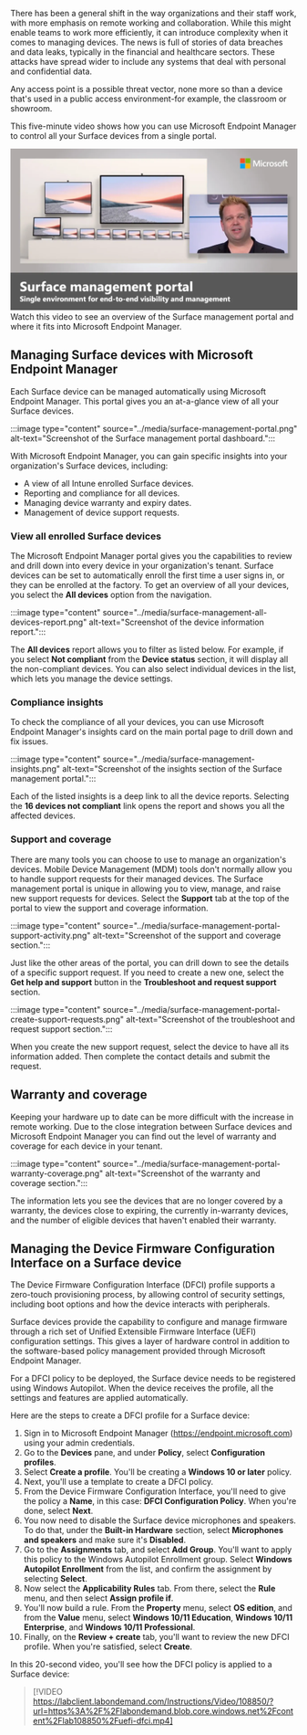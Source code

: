There has been a general shift in the way organizations and their staff work, with more emphasis on remote working and collaboration. While this might enable teams to work more efficiently, it can introduce complexity when it comes to managing devices. The news is full of stories of data breaches and data leaks, typically in the financial and healthcare sectors. These attacks have spread wider to include any systems that deal with personal and confidential data.

Any access point is a possible threat vector, none more so than a device that's used in a public access environment-for example, the classroom or showroom.

This five-minute video shows how you can use Microsoft Endpoint Manager to control all your Surface devices from a single portal.

![Icon indicating play video](../media/surface-management-portal-overview.png)   Watch this video to see an overview of the Surface management portal and where it fits into Microsoft Endpoint Manager.

## Managing Surface devices with Microsoft Endpoint Manager

Each Surface device can be managed automatically using Microsoft Endpoint Manager. This portal gives you an at-a-glance view of all your Surface devices.

:::image type="content" source="../media/surface-management-portal.png" alt-text="Screenshot of the Surface management portal dashboard.":::

With Microsoft Endpoint Manager, you can gain specific insights into your organization's Surface devices, including:

- A view of all Intune enrolled Surface devices.
- Reporting and compliance for all devices.
- Managing device warranty and expiry dates.
- Management of device support requests.

### View all enrolled Surface devices

The Microsoft Endpoint Manager portal gives you the capabilities to review and drill down into every device in your organization's tenant. Surface devices can be set to automatically enroll the first time a user signs in, or they can be enrolled at the factory. To get an overview of all your devices, you select the **All devices** option from the navigation.

:::image type="content" source="../media/surface-management-all-devices-report.png" alt-text="Screenshot of the device information report.":::

The **All devices** report allows you to filter as listed below. For example, if you select **Not compliant** from the **Device status** section, it will display all the non-compliant devices. You can also select individual devices in the list, which lets you manage the device settings.

### Compliance insights

To check the compliance of all your devices, you can use Microsoft Endpoint Manager's insights card on the main portal page to drill down and fix issues.

:::image type="content" source="../media/surface-management-insights.png" alt-text="Screenshot of the insights section of the Surface management portal.":::

Each of the listed insights is a deep link to all the device reports. Selecting the **16 devices not compliant** link opens the report and shows you all the affected devices.

### Support and coverage

There are many tools you can choose to use to manage an organization's devices. Mobile Device Management (MDM) tools don't normally allow you to handle support requests for their managed devices. The Surface management portal is unique in allowing you to view, manage, and raise new support requests for devices. Select the **Support** tab at the top of the portal to view the support and coverage information.

:::image type="content" source="../media/surface-management-portal-support-activity.png" alt-text="Screenshot of the support and coverage section.":::

Just like the other areas of the portal, you can drill down to see the details of a specific support request. If you need to create a new one, select the **Get help and support** button in the **Troubleshoot and request support** section.

:::image type="content" source="../media/surface-management-portal-create-support-requests.png" alt-text="Screenshot of the troubleshoot and request support section.":::

When you create the new support request, select the device to have all its information added. Then complete the contact details and submit the request.

## Warranty and coverage

Keeping your hardware up to date can be more difficult with the increase in remote working. Due to the close integration between Surface devices and Microsoft Endpoint Manager you can find out the level of warranty and coverage for each device in your tenant.

:::image type="content" source="../media/surface-management-portal-warranty-coverage.png" alt-text="Screenshot of the warranty and coverage section.":::

The information lets you see the devices that are no longer covered by a warranty, the devices close to expiring, the currently in-warranty devices, and the number of eligible devices that haven't enabled their warranty.

## Managing the Device Firmware Configuration Interface on a Surface device

The Device Firmware Configuration Interface (DFCI) profile supports a zero-touch provisioning process, by allowing control of security settings, including boot options and how the device interacts with peripherals.

Surface devices provide the capability to configure and manage firmware through a rich set of Unified Extensible Firmware Interface (UEFI) configuration settings. This gives a layer of hardware control in addition to the software-based policy management provided through Microsoft Endpoint Manager.

For a DFCI policy to be deployed, the Surface device needs to be registered using Windows Autopilot. When the device receives the profile, all the settings and features are applied automatically.

Here are the steps to create a DFCI profile for a Surface device:

1. Sign in to Microsoft Endpoint Manager (<https://endpoint.microsoft.com>) using your admin credentials.
1. Go to the **Devices** pane, and under **Policy**, select **Configuration profiles**.
1. Select **Create a profile**. You'll be creating a **Windows 10 or later** policy.
1. Next, you'll use a template to create a DFCI policy.
1. From the Device Firmware Configuration Interface, you'll need to give the policy a **Name**, in this case: **DFCI Configuration Policy**. When you're done, select **Next**.
1. You now need to disable the Surface device microphones and speakers. To do that, under the **Built-in Hardware** section, select **Microphones and speakers** and make sure it's **Disabled**.
1. Go to the **Assignments** tab, and select **Add Group**. You'll want to apply this policy to the Windows Autopilot Enrollment group. Select **Windows Autopilot Enrollment** from the list, and confirm the assignment by selecting **Select**.
1. Now select the **Applicability Rules** tab. From there, select the **Rule** menu, and then select **Assign profile if**.
1. You'll now build a rule. From the **Property** menu, select **OS edition**, and from the **Value** menu, select **Windows 10/11 Education**, **Windows 10/11 Enterprise**, and **Windows 10/11 Professional**.
1. Finally, on the **Review + create** tab, you'll want to review the new DFCI profile. When you're satisfied, select **Create**.

In this 20-second video, you'll see how the DFCI policy is applied to a Surface device:

> [!VIDEO https://labclient.labondemand.com/Instructions/Video/108850/?url=https%3A%2F%2Flabondemand.blob.core.windows.net%2Fcontent%2Flab108850%2Fuefi-dfci.mp4]
